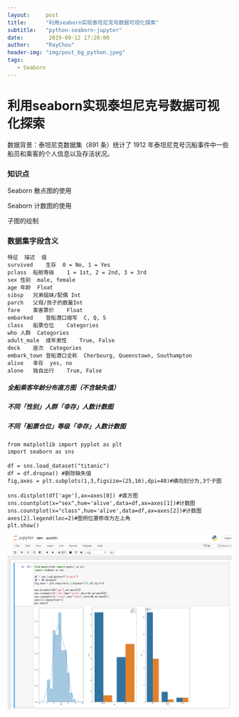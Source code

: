 ```yaml
---
layout:     post
title:      "利用seaborn实现泰坦尼克号数据可视化探索"
subtitle:   "python-seaborn-jupyter"
date:        2019-09-12 17:20:00
author:     "RayChou"
header-img: "img/post_bg_python.jpeg"
tags:
   - Seaborn 
---
```

# 利用seaborn实现泰坦尼克号数据可视化探索
数据背景：泰坦尼克数据集（891 条）统计了 1912 年泰坦尼克号沉船事件中一些船员和乘客的个人信息以及存活状况。
### 知识点
Seaborn 散点图的使用

Seaborn 计数图的使用

子图的绘制
### 数据集字段含义
```
特征	描述	值
survived	生存	0 = No, 1 = Yes
pclass	船舱等级	1 = 1st, 2 = 2nd, 3 = 3rd
sex	性别	male, female
age	年龄	Float
sibsp	兄弟姐妹/配偶	Int
parch	父母/孩子的数量Int
fare	乘客票价	Float
embarked	登船港口缩写	C, Q, S
class	船票仓位	Categories
who	人群	Categories
adult_male	成年男性	True, False
deck	座次	Categories
embark_town	登船港口全称	Cherbourg, Queenstown, Southampton
alive	幸存	yes, no
alone	独自出行	True, False

```

##### 全船乘客年龄分布直方图（不含缺失值）
##### 不同「性别」人群「幸存」人数计数图
##### 不同「船票仓位」等级「幸存」人数计数图
```
from matplotlib import pyplot as plt
import seaborn as sns

df = sns.load_dataset("titanic")
df = df.dropna() #删除缺失值
fig,axes = plt.subplots(1,3,figsize=(25,16),dpi=40)#横向划分为,3个子图

sns.distplot(df['age'],ax=axes[0]) #直方图
sns.countplot(x="sex",hue='alive',data=df,ax=axes[1])#计数图
sns.countplot(x="class",hue='alive',data=df,ax=axes[2])#计数图
axes[2].legend(loc=2)#图例位置修改为左上角
plt.show()
```

![](/img/20190912/titanic.png)








